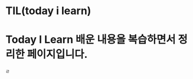 # TIL(today i learn)

# Today I Learn 배운 내용을 복습하면서 정리한 페이지입니다.
     
     
    
  
    
   
     
    ㄹ 
 
